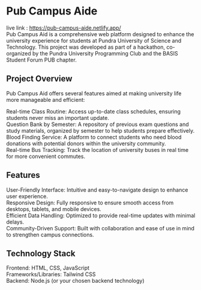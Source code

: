 <h1>Pub Campus Aide</h1>

live link : https://pub-campus-aide.netlify.app/ </br>
Pub Campus Aid is a comprehensive web platform designed to enhance the university experience for students at Pundra University of Science and Technology. This project was developed as part of a hackathon, co-organized by the Pundra University Programming Club and the BASIS Student Forum PUB chapter.
<h2>Project Overview</h2>

Pub Campus Aid offers several features aimed at making university life more manageable and efficient:

Real-time Class Routine: Access up-to-date class schedules, ensuring students never miss an important update. </br>
Question Bank by Semester: A repository of previous exam questions and study materials, organized by semester to help students prepare effectively.</br>
Blood Finding Service: A platform to connect students who need blood donations with potential donors within the university community.</br>
Real-time Bus Tracking: Track the location of university buses in real time for more convenient commutes.</br>


<h2> Features</h2>

User-Friendly Interface: Intuitive and easy-to-navigate design to enhance user experience.</br>
Responsive Design: Fully responsive to ensure smooth access from desktops, tablets, and mobile devices.</br>
Efficient Data Handling: Optimized to provide real-time updates with minimal delays.</br>
Community-Driven Support: Built with collaboration and ease of use in mind to strengthen campus connections.

<h2>Technology Stack</h2>

Frontend: HTML, CSS, JavaScript</br>
Frameworks/Libraries: Tailwind CSS</br>
Backend: Node.js (or your chosen backend technology)

